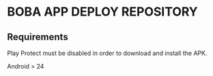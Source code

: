# BOBA APP DEPLOY REPOSITORY

## Requirements

Play Protect must be disabled in order to download and install the APK.

Android > 24

